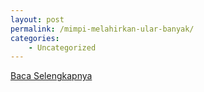 ```yaml
---
layout: post
permalink: /mimpi-melahirkan-ular-banyak/
categories:
    - Uncategorized
---
```


[Baca Selengkapnya](/03)